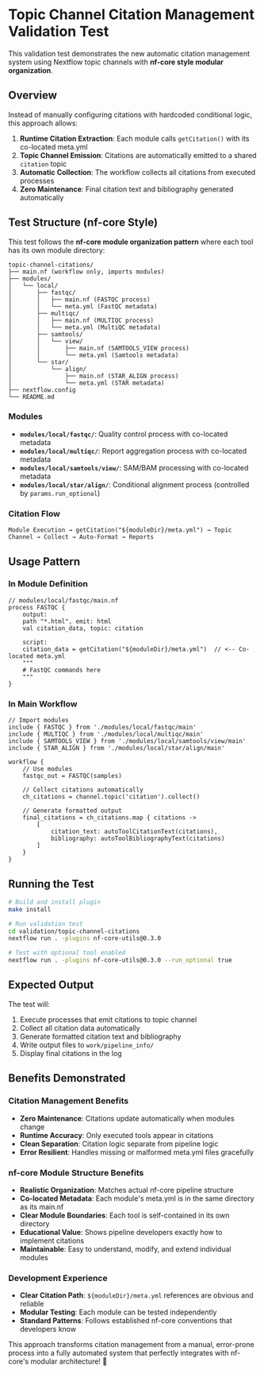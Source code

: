 # Topic Channel Citation Management Validation Test

This validation test demonstrates the new automatic citation management system using Nextflow topic channels with **nf-core style modular organization**.

## Overview

Instead of manually configuring citations with hardcoded conditional logic, this approach allows:

1. **Runtime Citation Extraction**: Each module calls `getCitation()` with its co-located meta.yml
2. **Topic Channel Emission**: Citations are automatically emitted to a shared `citation` topic
3. **Automatic Collection**: The workflow collects all citations from executed processes
4. **Zero Maintenance**: Final citation text and bibliography generated automatically

## Test Structure (nf-core Style)

This test follows the **nf-core module organization pattern** where each tool has its own module directory:

```
topic-channel-citations/
├── main.nf (workflow only, imports modules)
├── modules/
│   └── local/
│       ├── fastqc/
│       │   ├── main.nf (FASTQC process)
│       │   └── meta.yml (FastQC metadata)
│       ├── multiqc/
│       │   ├── main.nf (MULTIQC process)
│       │   └── meta.yml (MultiQC metadata)
│       ├── samtools/
│       │   └── view/
│       │       ├── main.nf (SAMTOOLS_VIEW process)
│       │       └── meta.yml (Samtools metadata)
│       └── star/
│           └── align/
│               ├── main.nf (STAR_ALIGN process)
│               └── meta.yml (STAR metadata)
├── nextflow.config
└── README.md
```

### Modules

- **`modules/local/fastqc/`**: Quality control process with co-located metadata
- **`modules/local/multiqc/`**: Report aggregation process with co-located metadata
- **`modules/local/samtools/view/`**: SAM/BAM processing with co-located metadata
- **`modules/local/star/align/`**: Conditional alignment process (controlled by `params.run_optional`)

### Citation Flow

```
Module Execution → getCitation("${moduleDir}/meta.yml") → Topic Channel → Collect → Auto-Format → Reports
```

## Usage Pattern

### In Module Definition

```nextflow
// modules/local/fastqc/main.nf
process FASTQC {
    output:
    path "*.html", emit: html
    val citation_data, topic: citation

    script:
    citation_data = getCitation("${moduleDir}/meta.yml")  // <-- Co-located meta.yml
    """
    # FastQC commands here
    """
}
```

### In Main Workflow

```nextflow
// Import modules
include { FASTQC } from './modules/local/fastqc/main'
include { MULTIQC } from './modules/local/multiqc/main'
include { SAMTOOLS_VIEW } from './modules/local/samtools/view/main'
include { STAR_ALIGN } from './modules/local/star/align/main'

workflow {
    // Use modules
    fastqc_out = FASTQC(samples)

    // Collect citations automatically
    ch_citations = channel.topic('citation').collect()

    // Generate formatted output
    final_citations = ch_citations.map { citations ->
        [
            citation_text: autoToolCitationText(citations),
            bibliography: autoToolBibliographyText(citations)
        ]
    }
}
```

## Running the Test

```bash
# Build and install plugin
make install

# Run validation test
cd validation/topic-channel-citations
nextflow run . -plugins nf-core-utils@0.3.0

# Test with optional tool enabled
nextflow run . -plugins nf-core-utils@0.3.0 --run_optional true
```

## Expected Output

The test will:

1. Execute processes that emit citations to topic channel
2. Collect all citation data automatically
3. Generate formatted citation text and bibliography
4. Write output files to `work/pipeline_info/`
5. Display final citations in the log

## Benefits Demonstrated

### Citation Management Benefits

- **Zero Maintenance**: Citations update automatically when modules change
- **Runtime Accuracy**: Only executed tools appear in citations
- **Clean Separation**: Citation logic separate from pipeline logic
- **Error Resilient**: Handles missing or malformed meta.yml files gracefully

### nf-core Module Structure Benefits

- **Realistic Organization**: Matches actual nf-core pipeline structure
- **Co-located Metadata**: Each module's meta.yml is in the same directory as its main.nf
- **Clear Module Boundaries**: Each tool is self-contained in its own directory
- **Educational Value**: Shows pipeline developers exactly how to implement citations
- **Maintainable**: Easy to understand, modify, and extend individual modules

### Development Experience

- **Clear Citation Path**: `${moduleDir}/meta.yml` references are obvious and reliable
- **Modular Testing**: Each module can be tested independently
- **Standard Patterns**: Follows established nf-core conventions that developers know

This approach transforms citation management from a manual, error-prone process into a fully automated system that perfectly integrates with nf-core's modular architecture! 🚀
